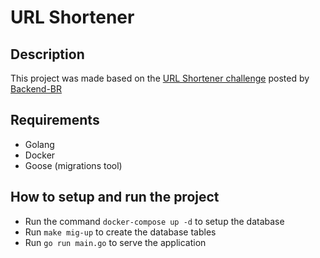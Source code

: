 # URL Shortener

## Description 
This project was made based on the [URL Shortener challenge](https://github.com/backend-br/desafios/tree/master/1%20-%20Easy/Encurtador%20de%20URL) posted by [Backend-BR](https://github.com/backend-br)

## Requirements
- Golang
- Docker
- Goose (migrations tool)

## How to setup and run the project
- Run the command `docker-compose up -d` to setup the database
- Run `make mig-up` to create the database tables
- Run `go run main.go` to serve the application
